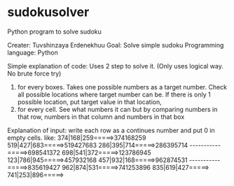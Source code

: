 # sudokusolver
Python program to solve sudoku 

Creater: Tuvshinzaya Erdenekhuu
Goal: Solve simple sudoku
Programming language: Python 
 

Simple explanation of code: Uses 2 step to solve it. (Only uses logical way. No brute force try) 
1. for every boxes. Takes one possible numbers as a target number. Check all possible locations where
target number can be. If there is only 1 possible location, put target value in that location,
2. for every cell. See what numbers it can but by comparing numbers in that row, numbers in that column 
and numbers in that box


Explanation of input:
write each row as a continues number and put 0 in empty cells.
like:
374|168|259=====>374168259 
519|427|683=====>519427683
286|395|714=====>286395714 
-----------=====>698541372 
698|541|372=====>123786945
123|786|945=====>457932168
457|932|168=====>962874531
-----------=====>835619427
962|874|531=====>741253896
835|619|427=====>
741|253|896=====>
